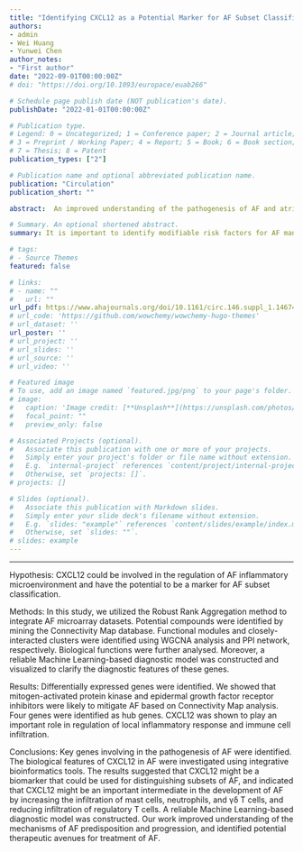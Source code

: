 ```yaml
---
title: "Identifying CXCL12 as a Potential Marker for AF Subset Classification Based on Bioinformatic Tools"
authors:
- admin
- Wei Huang
- Yunwei Chen
author_notes:
- "First author"
date: "2022-09-01T00:00:00Z"
# doi: "https://doi.org/10.1093/europace/euab266"

# Schedule page publish date (NOT publication's date).
publishDate: "2022-01-01T00:00:00Z"

# Publication type.
# Legend: 0 = Uncategorized; 1 = Conference paper; 2 = Journal article;
# 3 = Preprint / Working Paper; 4 = Report; 5 = Book; 6 = Book section;
# 7 = Thesis; 8 = Patent
publication_types: ["2"]

# Publication name and optional abbreviated publication name.
publication: "Circulation"
publication_short: ""

abstract:  An improved understanding of the pathogenesis of AF and atrial substrate remodeling is necessary for development of novel therapeutic approaches and new management strategies.

# Summary. An optional shortened abstract.
summary: It is important to identify modifiable risk factors for AF management. It is observed that males, beer drinkers, Europeans, and Asians in moderate alcohol consumption groups and Europeans in low alcohol consumption groups are at risk of developing AF. More studies are warranted to find those factors that influence alcohol’s effect on predisposing AF.

# tags:
# - Source Themes
featured: false

# links:
# - name: ""
#   url: ""
url_pdf: https://www.ahajournals.org/doi/10.1161/circ.146.suppl_1.14674
# url_code: 'https://github.com/wowchemy/wowchemy-hugo-themes'
# url_dataset: ''
url_poster: ''
# url_project: ''
# url_slides: ''
# url_source: ''
# url_video: ''

# Featured image
# To use, add an image named `featured.jpg/png` to your page's folder. 
# image:
#   caption: 'Image credit: [**Unsplash**](https://unsplash.com/photos/jdD8gXaTZsc)'
#   focal_point: ""
#   preview_only: false

# Associated Projects (optional).
#   Associate this publication with one or more of your projects.
#   Simply enter your project's folder or file name without extension.
#   E.g. `internal-project` references `content/project/internal-project/index.md`.
#   Otherwise, set `projects: []`.
# projects: []

# Slides (optional).
#   Associate this publication with Markdown slides.
#   Simply enter your slide deck's filename without extension.
#   E.g. `slides: "example"` references `content/slides/example/index.md`.
#   Otherwise, set `slides: ""`.
# slides: example
---
```


<!-- {{% callout note %}}
Click the *Cite* button above to demo the feature to enable visitors to import publication metadata into their reference management software.
{{% /callout %}}

{{% callout note %}}
Create your slides in Markdown - click the *Slides* button to check out the example.
{{% /callout %}}

Supplementary notes can be added here, including [code, math, and images](https://wowchemy.com/docs/writing-markdown-latex/). -->
---
Hypothesis: CXCL12 could be involved in the regulation of AF inflammatory microenvironment and have the potential to be a marker for AF subset classification.

Methods: In this study, we utilized the Robust Rank Aggregation method to integrate AF microarray datasets. Potential compounds were identified by mining the Connectivity Map database. Functional modules and closely-interacted clusters were identified using WGCNA analysis and PPI network, respectively. Biological functions were further analysed. Moreover, a reliable Machine Learning-based diagnostic model was constructed and visualized to clarify the diagnostic features of these genes.

Results: Differentially expressed genes were identified. We showed that mitogen-activated protein kinase and epidermal growth factor receptor inhibitors were likely to mitigate AF based on Connectivity Map analysis. Four genes were identified as hub genes. CXCL12 was shown to play an important role in regulation of local inflammatory response and immune cell infiltration.

Conclusions: Key genes involving in the pathogenesis of AF were identified. The biological features of CXCL12 in AF were investigated using integrative bioinformatics tools. The results suggested that CXCL12 might be a biomarker that could be used for distinguishing subsets of AF, and indicated that CXCL12 might be an important intermediate in the development of AF by increasing the infiltration of mast cells, neutrophils, and γδ T cells, and reducing infiltration of regulatory T cells. A reliable Machine Learning-based diagnostic model was constructed. Our work improved understanding of the mechanisms of AF predisposition and progression, and identified potential therapeutic avenues for treatment of AF.